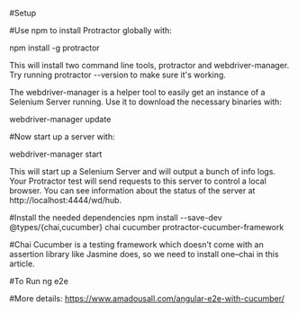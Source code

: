 #Setup

#Use npm to install Protractor globally with:

npm install -g protractor

This will install two command line tools, protractor and webdriver-manager. Try running protractor --version to make sure it's working.

The webdriver-manager is a helper tool to easily get an instance of a Selenium Server running. Use it to download the necessary binaries with:

webdriver-manager update

#Now start up a server with:

webdriver-manager start

This will start up a Selenium Server and will output a bunch of info logs. Your Protractor test will send requests to this server to control a local browser. You can see information about the status of the server at http://localhost:4444/wd/hub.

#Install the needed dependencies
npm install --save-dev @types/{chai,cucumber} chai cucumber protractor-cucumber-framework

#Chai
Cucumber is a testing framework which doesn't come with an assertion library like Jasmine does, so we need to install one–chai in this article.

#To Run
ng e2e

#More details:
https://www.amadousall.com/angular-e2e-with-cucumber/